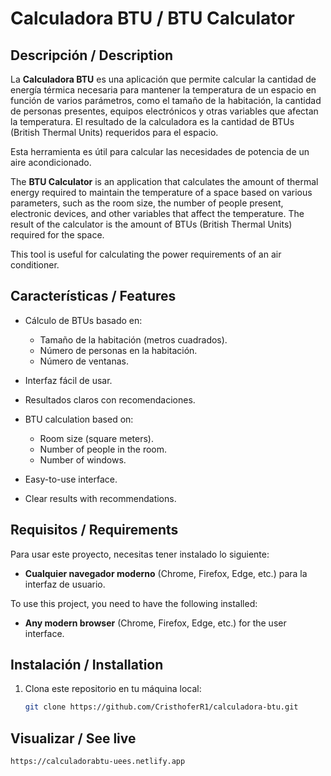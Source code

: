 # Calculadora BTU / BTU Calculator

## Descripción / Description
La **Calculadora BTU** es una aplicación que permite calcular la cantidad de energía térmica necesaria para mantener la temperatura de un espacio en función de varios parámetros, como el tamaño de la habitación, la cantidad de personas presentes, equipos electrónicos y otras variables que afectan la temperatura. El resultado de la calculadora es la cantidad de BTUs (British Thermal Units) requeridos para el espacio.

Esta herramienta es útil para calcular las necesidades de potencia de un aire acondicionado.

The **BTU Calculator** is an application that calculates the amount of thermal energy required to maintain the temperature of a space based on various parameters, such as the room size, the number of people present, electronic devices, and other variables that affect the temperature. The result of the calculator is the amount of BTUs (British Thermal Units) required for the space.

This tool is useful for calculating the power requirements of an air conditioner.

## Características / Features
- Cálculo de BTUs basado en:
  - Tamaño de la habitación (metros cuadrados).
  - Número de personas en la habitación.
  - Número de ventanas.
  
- Interfaz fácil de usar.
- Resultados claros con recomendaciones.

- BTU calculation based on:
  - Room size (square meters).
  - Number of people in the room.
  - Number of windows.
  
- Easy-to-use interface.
- Clear results with recommendations.

## Requisitos / Requirements
Para usar este proyecto, necesitas tener instalado lo siguiente:

- **Cualquier navegador moderno** (Chrome, Firefox, Edge, etc.) para la interfaz de usuario.

To use this project, you need to have the following installed:

- **Any modern browser** (Chrome, Firefox, Edge, etc.) for the user interface.

## Instalación / Installation

1. Clona este repositorio en tu máquina local:

   ```bash
   git clone https://github.com/CristhoferR1/calculadora-btu.git

## Visualizar / See live
   ```netlify
   https://calculadorabtu-uees.netlify.app

